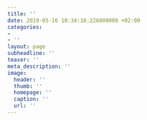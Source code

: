```yaml
---
title: ''
date: 2019-05-16 10:34:18.226000000 +02:00
categories:
- 
- ''
layout: page
subheadline: ''
teaser: ''
meta_description: ''
image:
  header: ''
  thumb: ''
  homepage: ''
  caption: ''
  url: ''
---
```


 [1]: #
 [2]: #
 [3]: #
 [4]: #
 [5]: #
 [6]: #
 [7]: #
 [8]: #
 [9]: #
 [10]: #